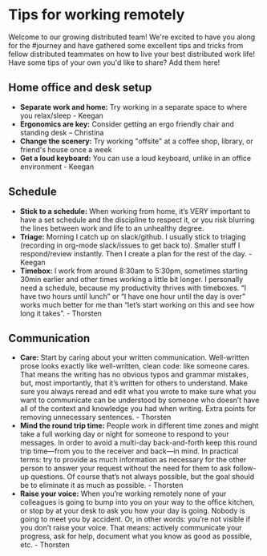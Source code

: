 # Tips for working remotely

Welcome to our growing distributed team! We're excited to have you along for the #journey and have gathered some excellent tips and tricks from fellow distributed teammates on how to live your best distributed work life! Have some tips of your own you'd like to share? Add them here!

## Home office and desk setup

- **Separate work and home:** Try working in a separate space to where you relax/sleep - Keegan 
- **Ergonomics are key:** Consider getting an ergo friendly chair and standing desk – Christina
- **Change the scenery:** Try working "offsite" at a coffee shop, library, or friend's house once a week 
- **Get a loud keyboard:** You can use a loud keyboard, unlike in an office environment - Keegan

## Schedule

- **Stick to a schedule:** When working from home, it’s VERY important to have a set schedule and the discipline to respect it, or you risk blurring the lines between work and life to an unhealthy degree. 
- **Triage:** Morning I catch up on slack/github. I usually stick to triaging (recording in org-mode slack/issues to get back to). Smaller stuff I respond/review instantly. Then I create a plan for the rest of the day. - Keegan
- **Timebox:** I work from around 8:30am to 5:30pm, sometimes starting 30min earlier and other times working a little bit longer. I personally need a schedule, because my productivity thrives with timeboxes. “I have two hours until lunch” or “I have one hour until the day is over” works much better for me than “let’s start working on this and see how long it takes”. - Thorsten

## Communication

- **Care:** Start by caring about your written communication. Well-written prose looks exactly like well-written, clean code: like someone cares. That means the writing has no obvious typos and grammar mistakes, but, most importantly, that it’s written for others to understand. Make sure you always reread and edit what you wrote to make sure what you want to communicate can be understood by someone who doesn’t have all of the context and knowledge you had when writing. Extra points for removing unnecessary sentences. - Thorsten
- **Mind the round trip time:** People work in different time zones and might take a full working day or night for someone to respond to your messages. In order to avoid a multi-day back-and-forth keep this round trip time—from you to the receiver and back—in mind. In practical terms: try to provide as much information as necessary for the other person to answer your request without the need for them to ask follow-up questions. Of course that’s not always possible, but the goal should be to eliminate it as much as possible. - Thorsten
- **Raise your voice:** When you’re working remotely none of your colleagues is going to bump into you on your way to the office kitchen, or stop by at your desk to ask you how your day is going. Nobody is going to meet you by accident. Or, in other words: you’re not visible if you don’t raise your voice. That means: actively communicate your progress, ask for help, document what you know as good as possible, etc. - Thorsten
